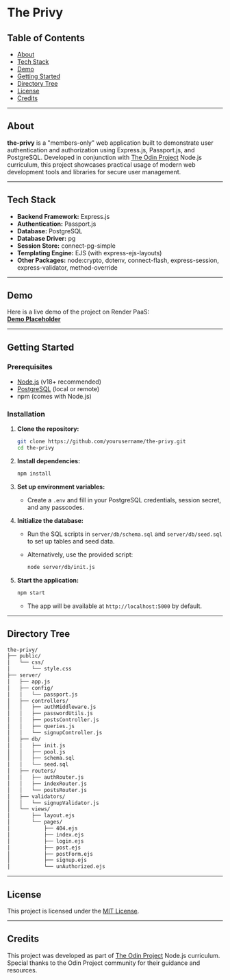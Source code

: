 # The Privy

## Table of Contents

- [About](#about)
- [Tech Stack](#tech-stack)
- [Demo](#demo)
- [Getting Started](#getting-started)
- [Directory Tree](#directory-tree)
- [License](#license)
- [Credits](#credits)

---

## About

**the-privy** is a "members-only" web application built to demonstrate user authentication and authorization using Express.js, Passport.js, and PostgreSQL. Developed in conjunction with [The Odin Project](https://www.theodinproject.com/) Node.js curriculum, this project showcases practical usage of modern web development tools and libraries for secure user management.

---

## Tech Stack

- **Backend Framework:** Express.js
- **Authentication:** Passport.js
- **Database:** PostgreSQL
- **Database Driver:** pg
- **Session Store:** connect-pg-simple
- **Templating Engine:** EJS (with express-ejs-layouts)
- **Other Packages:** node:crypto, dotenv, connect-flash, express-session, express-validator, method-override

---

## Demo

Here is a live demo of the project on Render PaaS:  
**[Demo Placeholder](https://the-privy.onrender.com/)**

---

## Getting Started

### Prerequisites

- [Node.js](https://nodejs.org/) (v18+ recommended)
- [PostgreSQL](https://www.postgresql.org/) (local or remote)
- npm (comes with Node.js)

### Installation

1. **Clone the repository:**

   ```bash
   git clone https://github.com/yourusername/the-privy.git
   cd the-privy
   ```

2. **Install dependencies:**

   ```bash
   npm install
   ```

3. **Set up environment variables:**
   - Create a `.env` and fill in your PostgreSQL credentials, session secret, and any passcodes.

4. **Initialize the database:**
   - Run the SQL scripts in `server/db/schema.sql` and `server/db/seed.sql` to set up tables and seed data.
   - Alternatively, use the provided script:

     ```bash
     node server/db/init.js
     ```

5. **Start the application:**

   ```bash
   npm start
   ```

   - The app will be available at `http://localhost:5000` by default.

---

## Directory Tree

```txt
the-privy/
├── public/
│   └── css/
│       └── style.css
├── server/
│   ├── app.js
│   ├── config/
│   │   └── passport.js
│   ├── controllers/
│   │   ├── authMiddleware.js
│   │   ├── passwordUtils.js
│   │   ├── postsController.js
│   │   ├── queries.js
│   │   └── signupController.js
│   ├── db/
│   │   ├── init.js
│   │   ├── pool.js
│   │   ├── schema.sql
│   │   └── seed.sql
│   ├── routers/
│   │   ├── authRouter.js
│   │   ├── indexRouter.js
│   │   └── postsRouter.js
│   ├── validators/
│   │   └── signupValidator.js
│   └── views/
│       ├── layout.ejs
│       └── pages/
│           ├── 404.ejs
│           ├── index.ejs
│           ├── login.ejs
│           ├── post.ejs
│           ├── postForm.ejs
│           ├── signup.ejs
│           └── unAuthorized.ejs
```

---

## License

This project is licensed under the [MIT License](LICENSE).

---

## Credits

This project was developed as part of [The Odin Project](https://www.theodinproject.com/) Node.js curriculum.  
Special thanks to the Odin Project community for their guidance and resources.
